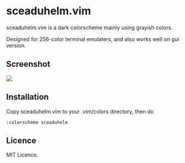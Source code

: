 # sceaduhelm.vim

sceaduhelm.vim is a dark colorscheme mainly using grayish colors.

Designed for 256-color terminal emulaters, and also works well on gui version.

## Screenshot

![](http://to-mega-therion.net/assets/media/sceaduhelm_vim_php.png)

## Installation

Copy sceaduhelm.vim to your .vim/colors directory, then do

    :colorscheme sceaduhelm

## Licence

MIT Licence.

